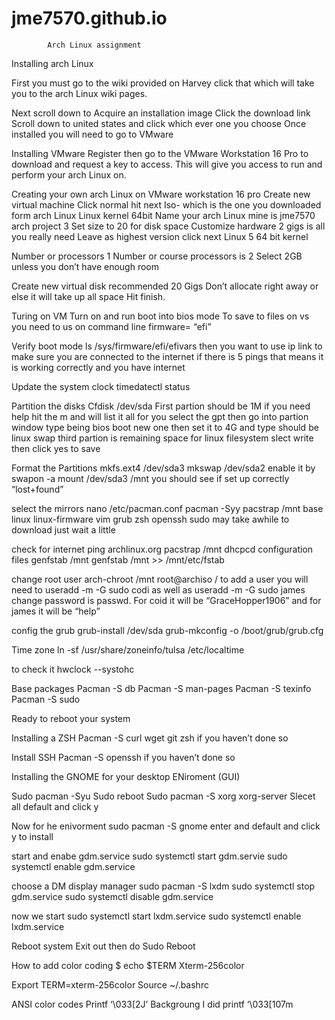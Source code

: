 # jme7570.github.io

			Arch Linux assignment 

Installing arch Linux 

First you must go to the wiki provided on Harvey click that which will take you to the arch Linux wiki pages.

Next scroll down to Acquire an installation image
Click the download link
Scroll down to united states and click which ever one you choose 
Once installed you will need to go to VMware

Installing VMware 
Register then go to the VMware Workstation 16 Pro to download and request a key to access. This will give you access to run and perform your arch Linux on. 


Creating your own arch Linux on VMware workstation 16 pro
Create new virtual machine
Click normal hit next
Iso- which is the one you downloaded form arch Linux
Linux kernel 64bit 
Name your arch Linux mine is jme7570 arch project 3 
Set size to 20 for disk space 
Customize hardware 2 gigs is all you really need
Leave as highest version click next
 Linux 5 64 bit kernel 

Number or processors 1 
Number or course processors is 2
Select 2GB unless you don’t have enough room 

Create new virtual disk recommended 20 Gigs 
Don’t allocate right away or else it will take up all space 
Hit finish.

Turing on VM
Turn on and run boot into bios mode
To save to files on vs you need to us on command line firmware= “efi”

Verify boot mode 
ls /sys/firmware/efi/efivars
then you want to use  ip link
to make sure you are connected to the internet
if there is 5 pings that means it is working correctly and you have internet 

Update the system clock
timedatectl status

Partition the disks
Cfdisk /dev/sda
First partion should be 1M
if you need help hit the m and will list it all for you 
select the gpt then go into partion window type being bios boot 
new one then set it to 4G and  type should be linux swap
third partion is remaining space for linux filesystem slect write then click yes to save


Format the Partitions
mkfs.ext4 /dev/sda3
mkswap /dev/sda2 enable it by swapon -a
mount /dev/sda3 /mnt
you should see if set up correctly “lost+found”


select the mirrors
nano /etc/pacman.conf
pacman -Syy
pacstrap /mnt base linux linux-firmware vim grub zsh openssh sudo
may take awhile to download just wait a little

check for internet
ping archlinux.org
pacstrap /mnt dhcpcd
configuration files 
genfstab /mnt
genfstab /mnt >> /mnt/etc/fstab


change root user 
arch-chroot /mnt
root@archiso /
to add a user you will need to useradd -m -G sudo codi as well as useradd -m -G sudo james
change password is passwd. For coid it will be “GraceHopper1906” and for james it will be “help”

config the grub 
grub-install /dev/sda
grub-mkconfig -o /boot/grub/grub.cfg


Time zone
ln -sf /usr/share/zoneinfo/tulsa /etc/localtime

to check it 
hwclock --systohc

Base packages 
Pacman -S db
Pacman -S man-pages
Pacman -S texinfo
Pacman -S sudo 

Ready to reboot your system 

 Installing a ZSH 
Pacman -S curl wget git zsh if you haven’t done so 

Install SSH 
Pacman -S openssh if you haven’t done so 

Installing the GNOME for your desktop ENiroment (GUI)

Sudo pacman -Syu
Sudo reboot
Sudo pacman -S xorg xorg-server
Slecet all default and click y 

Now for he enivorment 
sudo pacman -S gnome
enter and default and click y to install

start and enabe gdm.service
sudo systemctl start gdm.servie
sudo systemctl enable gdm.service


choose a DM display manager
sudo pacman -S lxdm
sudo systemctl stop gdm.service
sudo systemctl disable gdm.service

now we start 
sudo systemctl start lxdm.service
sudo systemctl enable lxdm.service

Reboot system 
Exit out then do 
Sudo Reboot 

How to add color coding 
$ echo $TERM 
Xterm-256color

Export TERM=xterm-256color
Source ~/.bashrc

ANSI color codes 
Printf ‘\033[2J’
Backgroung I did printf ‘\033[107m


